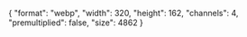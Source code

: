 {
  "format": "webp",
  "width": 320,
  "height": 162,
  "channels": 4,
  "premultiplied": false,
  "size": 4862
}